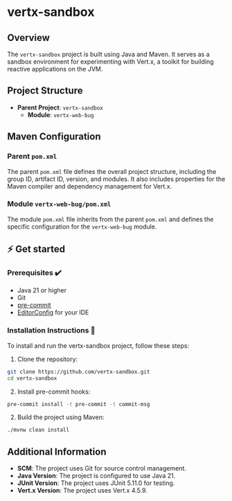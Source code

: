 # vertx-sandbox

## Overview

The `vertx-sandbox` project is built using Java and Maven. It serves as a sandbox environment for
experimenting with Vert.x, a toolkit for building reactive applications on the JVM.

## Project Structure

- **Parent Project**: `vertx-sandbox`
    - **Module**: `vertx-web-bug`

## Maven Configuration

### Parent `pom.xml`

The parent `pom.xml` file defines the overall project structure, including the group ID, artifact
ID, version, and modules. It also includes properties for the Maven compiler and dependency
management for Vert.x.

### Module `vertx-web-bug/pom.xml`

The module `pom.xml` file inherits from the parent `pom.xml` and defines the specific configuration
for the `vertx-web-bug` module.

## :zap: Get started

### Prerequisites :heavy_check_mark:

* Java 21 or higher
* Git
* [pre-commit](https://pre-commit.com)
* [EditorConfig](https://editorconfig.org) for your IDE

### Installation Instructions :rocket:

To install and run the vertx-sandbox project, follow these steps:

1. Clone the repository:

```bash
git clone https://github.com/vertx-sandbox.git
cd vertx-sandbox
```
2. Install pre-commit hooks:
```bash
pre-commit install -t pre-commit -t commit-msg
```
2. Build the project using Maven:
```bash
./mvnw clean install
```
## Additional Information

- __SCM__: The project uses Git for source control management.
- __Java Version__: The project is configured to use Java 21.
- __JUnit Version__: The project uses JUnit 5.11.0 for testing.
- __Vert.x Version__: The project uses Vert.x 4.5.9.
